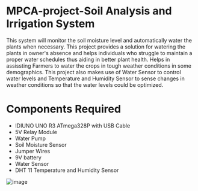 # MPCA-project-Soil Analysis and Irrigation System
This system will monitor the soil moisture level and automatically water the plants when necessary.
This project provides a solution for watering the plants in owner's absence and helps individuals who struggle to maintain a proper water schedules thus aiding in better plant health.
Helps in assissting Farmers to water the crops in tough weather conditions in some demographics.
This project also makes use of Water Sensor to control water levels and Temperature and Humidity Sensor to sense changes in weather conditions so that the water levels could be optimized.
# Components Required 
* IDIUNO UNO R3 ATmega328P with USB Cable
* 5V Relay Module
* Water Pump
* Soil Moisture Sensor
* Jumper Wires
* 9V battery
* Water Sensor
* DHT 11 Temperature and Humidity Sensor

  
![image](https://github.com/shreya-tss/MPCA-project-Plant-Watering-System/assets/114325137/93f6a8b4-d734-4b4c-a682-f475141be73e)


